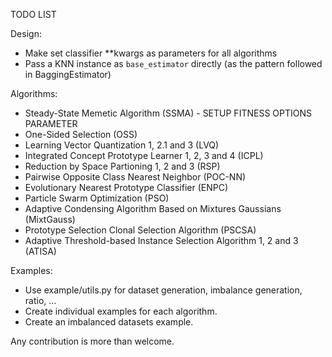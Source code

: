 TODO LIST

Design:
- Make set classifier **kwargs as parameters for all algorithms
- Pass a KNN instance as `base_estimator` directly (as the pattern followed in BaggingEstimator)

Algorithms:
- Steady-State Memetic Algorithm (SSMA) - SETUP FITNESS OPTIONS PARAMETER
- One-Sided Selection (OSS)
- Learning Vector Quantization 1, 2.1 and 3 (LVQ)
- Integrated Concept Prototype Learner 1, 2, 3 and 4 (ICPL)
- Reduction by Space Partioning 1, 2 and 3 (RSP)
- Pairwise Opposite Class Nearest Neighbor (POC-NN)
- Evolutionary Nearest Prototype Classifier (ENPC)
- Particle Swarm Optimization (PSO)
- Adaptive Condensing Algorithm Based on Mixtures Gaussians (MixtGauss)
- Prototype Selection Clonal Selection Algorithm (PSCSA)
- Adaptive Threshold-based Instance Selection Algorithm 1, 2 and 3 (ATISA)

Examples:
- Use example/utils.py for dataset generation, imbalance generation, ratio, ...
- Create individual examples for each algorithm.
- Create an imbalanced datasets example.

Any contribution is more than welcome.
